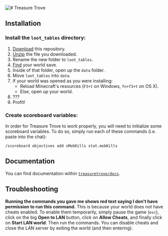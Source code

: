 ![# Treasure Trove](http://i1279.photobucket.com/albums/y523/textcraft/Oct%202015%20-%204/af00dc116fb23b2457ab1d7dc21b638f439bc9c794bb7e6433032e7c67b495768abe400d7f91e49a29ee04095130eb48d7299d1757177861a87ba3e24758_zpsxdmhdok4.png)

## Installation

### Install the `loot_tables` directory:
1. [Download](https://github.com/liam4/mc-treasuretrove/archive/master.zip) this repository.
2. [Unzip](https://answers.stanford.edu/solution/how-do-i-zip-and-unzip-files-and-folders-do-i-need-winzip-or-stuffit) the file you downloaded.
3. Rename the new folder to `loot_tables`.
4. [Find](http://gaming.stackexchange.com/a/14703/116361) your world save.
5. Inside of that folder, open up the `data` folder.
6. Move `loot_tables` into `data`.
7. If your world was opened as you were installing:
   * Reload Minecraft's resources (`F3+t` on Windows, `fn+f3+t` on OS X).
   * Else, open up your world.
8. ???
9. Profit!

### Create scoreboard variables:
In order for Treasure Trove to work properly, you will need to initialize some scoreboard variables. To do so, simply run each of these commands (i.e. paste into the chat):

```
/scoreboard objectives add sMobKills stat.mobKills
```

## Documentation
You can find documentation within [`treasuretrove/docs`](treasuretrove/docs).

## Troubleshooting

**Running the commands you gave me shows red text saying I don't have permission to run this command.** This is because your world does not have cheats enabled. To enable them temporarily, simply pause the game (`esc`), click on the big **Open to LAN** button, click on **Allow Cheats**, and finally click on **Start LAN world**. Then run the commands. You can disable cheats and close the LAN server by exiting the world (and then entering).
